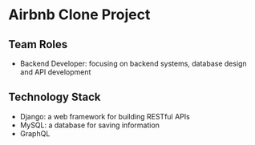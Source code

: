 # Airbnb Clone Project


## Team Roles
- Backend Developer: focusing on backend systems, database design and API development

## Technology Stack
- Django: a web framework for building RESTful APIs
- MySQL: a database for saving information
- GraphQL

